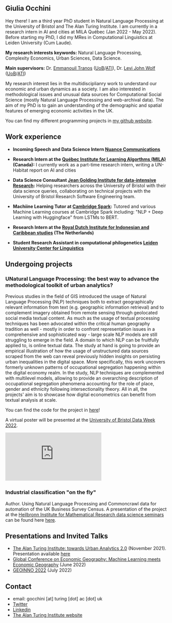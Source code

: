 
## Giulia Occhini

Hey there! I am a third year PhD student in Natural Language Processing at the University of Bristol and The Alan Turing Institute. I am currently in a research intern in AI and cities at MILA Québec (Jan 2022 - May 2022). Before starting my PhD, I did my MRes in Computational Linguistics at Leiden University (Cum Laude).

**My research interests keywords:** Natural Language Processing, Complexity Economics, Urban Sciences, Data Science.

**Main supervisors:** Dr. [Emmanouil Tranos](https://etranos.info/) ([UoB](https://www.bristol.ac.uk/people/person/Emmanouil-Tranos-b26cd054-b65e-438c-9a73-43d0ef833f8d/)/[ATI](https://www.turing.ac.uk/people/researchers/emmanouil-tranos)), Dr. [Levi John Wolf](https://www.ljwolf.org/) ([UoB](https://www.bristol.ac.uk/people/person/Levi-Wolf-6fd84b18-4172-4b27-aac9-55092de68fdc/)/[ATI](https://www.turing.ac.uk/people/researchers/levi-john-wolf))

My research interest lies in the multidisciplianry work to understand our economic and urban dynamics as a society. I am also interested in methodological issues and unusual data sources for Computational Social Science (mostly Natural Language Processing and web-archival data). The aim of my PhD is to gain an understanding of the demographic and spatial features of emerging economic activities in the UK.

You can find my different programming projects in [my github website](https://github.com/giuliaok).

## Work experience 

- **Incoming Speech and Data Science Intern [Nuance Communications](https://www.nuance.com/index.html)** 

- **Research Intern at the [Québec Institute for Learning Algorthms (MILA)](https://mila.quebec/en/) (Canada):** I currently work as a part-time research intern, writing a UN-Habitat report on AI and cities

- **Data Science Consultant [Jean Golding Institute for data-intensive Research](http://www.bristol.ac.uk/golding/):** Helping researchers across the University of Bristol with their data science queries, collaborating on technical projects with the University of Bristol Research Software Engineering team.

- **Machiine Learning Tutor at [Cambridge Spark](https://www.cambridgespark.com/?hsLang=en):** Tutored and various Machine Learning courses at Cambridge Spark including: "NLP + Deep Learning with Huggingface" from LSTMs to BERT. 

- **Research Intern at the [Royal Dutch Institute for Indonesian and Caribbean studies](https://www.kitlv.nl/) (The Netherlands)** 

- **Student Research Assistant in computational philogenetics [Leiden University Center for Linguistics](https://www.universiteitleiden.nl/en/research/research-projects/humanities/reconstructing-the-past-through-languages-of-the-present-the-lesser-sunda-islands)**

## Undergoing projects

### UNatural Language Processing: the best way to advance the methodological toolkit of urban analytics?

Previous studies in the field of GIS introduced the usage of Natural Language Processing (NLP) techniques
both to extract geographically relevant information from text (e.g. geographic information retrieval) and
to complement imagery obtained from remote sensing through geolocated social media textual content. As much as the usage of textual processing techniques
has been advocated within the critical human geography tradition as well - mostly in order to confront
representation issues in a comprehensive and sophisticated way  - large scale NLP models
are still struggling to emerge in the field. 
A domain to which NLP can be fruitfully applied to, is online textual data. The study at hand is
going to provide an empirical illustration of how the usage of unstructured data sources scraped from
the web can reveal previously hidden insights on persisting urban inequalities in the digital space. More
specifically, this work uncovers formerly unknown patterns of occupational segregation happening within
the digital economy realm. In the study, NLP techniques are complemented with multilevel models,
allowing to provide an overarching description of occupational segregation phenomena accounting for the
role of place, gender and ethnicity following intersectionality theory. All in all, the projects' aim is to
showcase how digital econometrics can benefit from textual analysis at scale.

You can find the code for the project in [here](https://github.com/giuliaok/companies_stats/)! 

A virtual poster will be presented at the [University of Bristol Data Week 2022](http://www.bristol.ac.uk/golding/get-involved/data-week/).

![JGI Poster](https://github.com/giuliaok/giuliaok.github.io/blob/47e11fe08eec2a730c005fefa83dcc03a6dbbbf2/JGI%20Showcase%20Poster_whatisdatascienceandAI.pdf)

### Industrial classification "on the fly"

Author. Using Natural Language Processing and Commoncrawl data for automation of the UK Business Survey Census. A presentation of the project at the [Heilbronn Institute
for Mathematical Research data science seminars](https://www.bristol.ac.uk/golding/get-involved/workshops-and-seminars/bristol-data-science-seminars-2021--2022-/) can be found here [here](https://www.youtube.com/watch?v=LckMlbr1QUI).

## Presentations and Invited Talks 

- [The Alan Turing Institute: towards Urban Analytics 2.0](https://www.turing.ac.uk/events/towards-urban-analytics-20) (November 2021). Presentation available [here](https://www.youtube.com/watch?v=jiGVMN2kb14&t=188s)
- [Global Conference on Economic Geography: Machine Learning meets Economic Geography](http://www.gceg.org/SS02_02-Machine-Learning-Meets-Economic-Geography.php) (June 2022)
- [GEOINNO 2022](https://geoinno2022.com/) (July 2022)



## Contact

- email: gocchini [at] turing [dot] ac [dot] uk
- [Twitter](https://twitter.com/giuliaocchini)
- [Linkedin](https://www.linkedin.com/in/giulia-occhini-7a21b8122/)
- [The Alan Turing Institute website](https://www.turing.ac.uk/people/doctoral-students/giulia-occhini)
